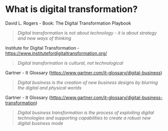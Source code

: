 # What is digital transformation?

David L. Rogers - Book: The Digital Transformation Playbook
> *Digital transformation is not about technology - it is about strategy and new ways of thinking*

Institute for Digital Transformation - https://www.institutefordigitaltransformation.org/
> *Digital transformation is cultural, not technological*

Gartner - It Glossary (https://www.gartner.com/it-glossary/digital-business)
> *Digital business is the creation of new business designs by blurring the digital and physical worlds*

Gartner - It Glossary (https://www.gartner.com/it-glossary/digital-business-transformation)
> *Digital business transformation is the process of exploiting digital technologies and supporting capabilities to create a robust new digital business mode*
